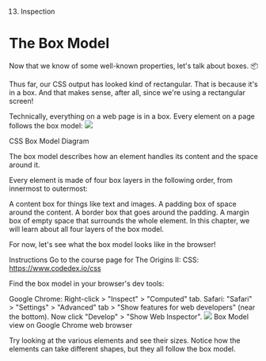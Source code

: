 13. Inspection
# The Box Model
Now that we know of some well-known properties, let's talk about boxes. 📦


Thus far, our CSS output has looked kind of rectangular. That is because it's in a box. And that makes sense, after all, since we're using a rectangular screen!

Technically, everything on a web page is in a box. Every element on a page follows the box model:
<img src="https://www.codedex.io/images/css/exercise-13-box-model.png">

CSS Box Model Diagram

The box model describes how an element handles its content and the space around it.

Every element is made of four box layers in the following order, from innermost to outermost:

A content box for things like text and images.
A padding box of space around the content.
A border box that goes around the padding.
A margin box of empty space that surrounds the whole element.
In this chapter, we will learn about all four layers of the box model.

For now, let's see what the box model looks like in the browser!

Instructions
Go to the course page for The Origins II: CSS: https://www.codedex.io/css

Find the box model in your browser's dev tools:

Google Chrome: Right-click > "Inspect" > "Computed" tab.
Safari: "Safari" > "Settings" > "Advanced" tab > "Show features for web developers" (near the bottom). Now click "Develop" > "Show Web Inspector".
<img src="https://www.codedex.io/images/css/exercise-13-chrome-box-model.png">
Box Model view on Google Chrome web browser

Try looking at the various elements and see their sizes. Notice how the elements can take different shapes, but they all follow the box model.
